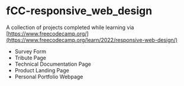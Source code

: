 # fCC-responsive_web_design
A collection of projects completed while learning via [https://www.freecodecamp.org/](https://www.freecodecamp.org/learn/2022/responsive-web-design/)

  - Survey Form
  - Tribute Page
  - Technical Documentation Page
  - Product Landing Page
  - Personal Portfolio Webpage
